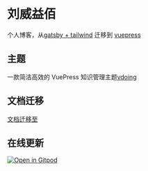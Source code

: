 # 刘威益佰

个人博客，从[gatsby + tailwind](https://github.com/liuweiyibai/gatsby-tailwind-blog) 迁移到 [vuepress](https://vuepress.vuejs.org/)

## 主题

一款简洁高效的 VuePress 知识管理主题[vdoing](https://github.com/xugaoyi/vuepress-theme-vdoing)

## 文档迁移

[文档迁移至](https://github.com/liuweiyibai/gatsby-tailwind-blog/blob/main/%E8%8D%89%E7%A8%BF/11-09-react%E5%B8%B8%E7%94%A8api.md)

## 在线更新

[![Open in Gitpod](https://gitpod.io/button/open-in-gitpod.svg)](https://gitpod.io/#https://github.com/liuweiyibai/lwyb.me)
